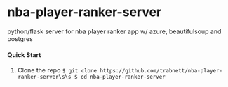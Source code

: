# nba-player-ranker-server
python/flask server for nba player ranker app w/ azure, beautifulsoup and postgres


#### Quick Start
1. Clone the repo
``
 $ git clone https://github.com/trabnett/nba-player-ranker-server\s\s
 $ cd nba-player-ranker-server
``
